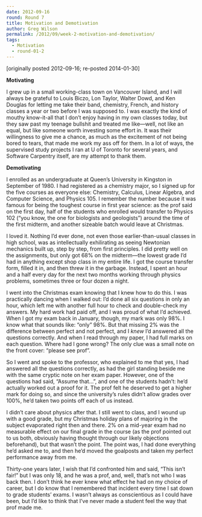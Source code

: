 ```yaml
---
date: 2012-09-16
round: Round 7
title: Motivation and Demotivation
author: Greg Wilson
permalink: /2012/09/week-2-motivation-and-demotivation/
tags:
  - Motivation
  - round-01-2
---
```

[originally posted 2012-09-16; re-posted 2014-01-30]

**Motivating**

I grew up in a small working-class town on Vancouver Island, and I will always be grateful to Louis Biczo, Lon Taylor, Walter Dowd, and Ken Douglas for letting me take their band, chemistry, French, and history classes a year or two before I was supposed to. I was exactly the kind of mouthy know-it-all that I don&#8217;t enjoy having in my own classes today, but they saw past my teenage bullshit and treated me like—well, not like an equal, but like someone worth investing some effort in. It was their willingness to give me a chance, as much as the excitement of not being bored to tears, that made me work my ass off for them. In a lot of ways, the supervised study projects I ran at U of Toronto for several years, and Software Carpentry itself, are my attempt to thank them.

**Demotivating**

I enrolled as an undergraduate at Queen&#8217;s University in Kingston in September of 1980. I had registered as a chemistry major, so I signed up for the five courses as everyone else: Chemistry, Calculus, Linear Algebra, and Computer Science, and Physics 105. I remember the number because it was famous for being the toughest course in first year science: as the prof said on the first day, half of the students who enrolled would transfer to Physics 102 (&#8220;you know, the one for biologists and geologists&#8221;) around the time of the first midterm, and another sizeable batch would leave at Christmas.

I loved it. Nothing I&#8217;d ever done, not even those earlier-than-usual classes in high school, was as intellectually exhilirating as seeing Newtonian mechanics built up, step by step, from first principles. I did pretty well on the assignments, but only got 68% on the midterm—the lowest grade I&#8217;d had in anything except shop class in my entire life. I got the course transfer form, filled it in, and then threw it in the garbage. Instead, I spent an hour and a half every day for the next two months working through physics problems, sometimes three or four dozen a night.

I went into the Christmas exam knowing that I knew how to do this. I was practically dancing when I walked out: I&#8217;d done all six questions in only an hour, which left me with another full hour to check and double-check my answers. My hard work had paid off, and I was proud of what I&#8217;d achieved. When I got my exam back in January, though, my mark was only 98%. I know what that sounds like: &#8220;only&#8221; 98%. But that missing 2% was the difference between perfect and not perfect, and I *knew* I&#8217;d answered all the questions correctly. And when I read through my paper, I had full marks on each question. Where had I gone wrong? The only clue was a small note on the front cover: &#8220;please see prof&#8221;.

So I went and spoke to the professor, who explained to me that yes, I had answered all the questions correctly, as had the girl standing beside me with the same cryptic note on her exam paper. However, one of the questions had said, &#8220;Assume that&#8230;&#8221;, and one of the students hadn&#8217;t: he&#8217;d actually worked out a proof for it. The prof felt he deserved to get a higher mark for doing so, and since the university&#8217;s rules didn&#8217;t allow grades over 100%, he&#8217;d taken two points off each of us instead.

I didn&#8217;t care about physics after that. I still went to class, and I wound up with a good grade, but my Christmas holiday plans of majoring in the subject evaporated right then and there. 2% on a mid-year exam had no measurable effect on our final grade in the course (as the prof pointed out to us both, obviously having thought through our likely objections beforehand), but that wasn&#8217;t the point. The point was, I had done everything he&#8217;d asked me to, and then he&#8217;d moved the goalposts and taken my perfect performance away from me.

Thirty-one years later, I wish that I&#8217;d confronted him and said, &#8220;This isn&#8217;t fair!&#8221; but I was only 18, and he was a prof, and, well, that&#8217;s not who I was back then. I don&#8217;t think he ever knew what effect he had on my choice of career, but I do know that I remembered that incident every time I sat down to grade students&#8217; exams. I wasn&#8217;t always as conscientious as I could have been, but I&#8217;d like to think that I&#8217;ve never made a student feel the way that prof made me.
